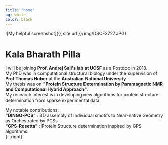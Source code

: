 ```yaml
---
title: "home"
bg: white
color: black
---
```


![My helpful screenshot]({{ site.url }}/img/DSCF3727.JPG) 

# Kala Bharath Pilla 


I will be joining **Prof. Andrej Sali's lab at UCSF** as a Postdoc in 2018. </br> 
My PhD was in computational structural biology under the supervision of **Prof Thomas Huber** at the **Australian National University.** <br>
My thesis was on **"Protein Structure Determination by Paramagnetic NMR and Computational Hybrid Approach"**.<br>
My research interest is in developing new algorithms for protein structure determination from sparse experimental data.<br> 

My notable contributions:<br>
**"DINGO-PCS"** : 3D assembly of Individual smotifs to Near-native Geometry as Orchestrated by PCSs<br>
**"GPS-Rosetta"** : Protein Structure determination inspired by GPS algorithms.<br>{: .right}